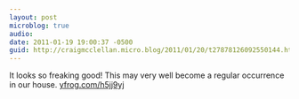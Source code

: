 ```yaml
---
layout: post
microblog: true
audio: 
date: 2011-01-19 19:00:37 -0500
guid: http://craigmcclellan.micro.blog/2011/01/20/t27878126092550144.html
---
```

It looks so freaking good! This may very well become a regular occurrence in our house.  [yfrog.com/h5jj9yj](http://yfrog.com/h5jj9yj)
